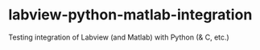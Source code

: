 # labview-python-matlab-integration
Testing integration of Labview (and Matlab) with Python (&amp; C, etc.)
